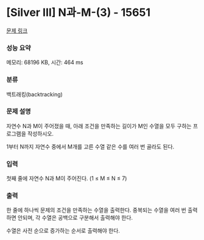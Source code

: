 # [Silver III] N과-M-(3) - 15651 

[문제 링크](https://www.acmicpc.net/problem/15651) 

### 성능 요약

메모리: 68196 KB, 시간: 464 ms

### 분류

백트래킹(backtracking)

### 문제 설명

자연수 N과 M이 주어졌을 때, 아래 조건을 만족하는 길이가 M인 수열을 모두 구하는 프로그램을 작성하시오.


 1부터 N까지 자연수 중에서 M개를 고른 수열
 같은 수를 여러 번 골라도 된다.
### 입력 

 첫째 줄에 자연수 N과 M이 주어진다. (1 ≤ M ≤ N ≤ 7)
### 출력 

 한 줄에 하나씩 문제의 조건을 만족하는 수열을 출력한다. 중복되는 수열을 여러 번 출력하면 안되며, 각 수열은 공백으로 구분해서 출력해야 한다.

수열은 사전 순으로 증가하는 순서로 출력해야 한다.


